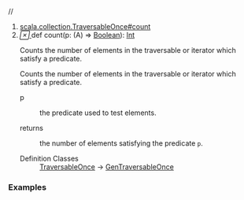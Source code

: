 //
<ol>
<li><a href="https://www.scala-lang.org/api/2.12.3/scala/collection/mutable/ArrayBuffer.html#count(p:A=>Boolean):Int">scala.collection.TraversableOnce#count</a></li>
<li name="scala.collection.TraversableOnce#count" visbl="pub" class="indented0 " data-isabs="false" fullcomment="yes" group="Ungrouped"> <a id="count(p:A=>Boolean):Int"></a><a id="count((A)⇒Boolean):Int"></a> <span class="permalink"> <a href="../../../scala/collection/mutable/ArrayBuffer.html#count(p:A=>Boolean):Int" title="Permalink"> <i class="material-icons"></i> </a> </span> <span class="modifier_kind"> <span class="modifier"></span> <span class="kind">def</span> </span> <span class="symbol"> <span class="name">count</span><span class="params">(<span name="p">p: (<span class="extype" name="scala.collection.mutable.ArrayBuffer.A">A</span>) ⇒ <a href="../../Boolean.html" class="extype" name="scala.Boolean">Boolean</a></span>)</span><span class="result">: <a href="../../Int.html" class="extype" name="scala.Int">Int</a></span> </span> <p class="shortcomment cmt">Counts the number of elements in the traversable or iterator which satisfy a predicate.</p>
 <div class="fullcomment">
  <div class="comment cmt">
   <p>Counts the number of elements in the traversable or iterator which satisfy a predicate. </p>
  </div>
  <dl class="paramcmts block">
   <dt class="param">
    p
   </dt>
   <dd class="cmt">
    <p>the predicate used to test elements.</p>
   </dd>
   <dt>
    returns
   </dt>
   <dd class="cmt">
    <p>the number of elements satisfying the predicate <code>p</code>.</p>
   </dd>
  </dl>
  <dl class="attributes block"> 
   <dt>
    Definition Classes
   </dt>
   <dd>
    <a href="../TraversableOnce.html" class="extype" name="scala.collection.TraversableOnce">TraversableOnce</a> → 
    <a href="../GenTraversableOnce.html" class="extype" name="scala.collection.GenTraversableOnce">GenTraversableOnce</a>
   </dd>
  </dl>
 </div> </li>
        </ol>


### Examples



